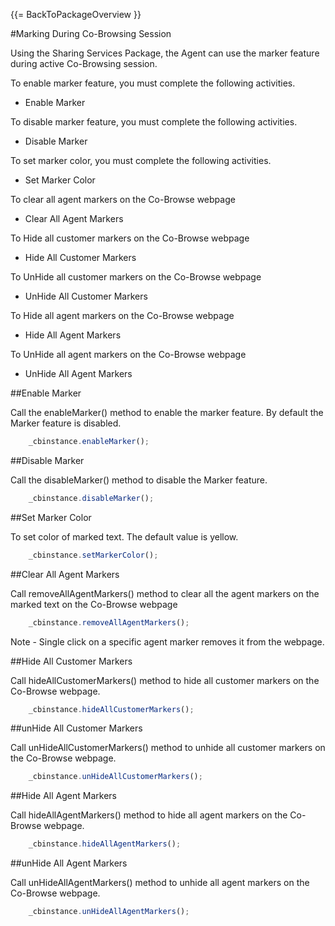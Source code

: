 {{= BackToPackageOverview }}

#Marking During Co-Browsing Session

Using the Sharing Services Package, the Agent can use the marker feature during active Co-Browsing session. 

To enable marker feature, you must complete the following activities.

* Enable Marker

To disable marker feature, you must complete the following activities.

* Disable Marker

To set marker color, you must complete the following activities.

* Set Marker Color

To clear all agent markers on the Co-Browse webpage

* Clear All Agent Markers

To Hide all customer markers on the Co-Browse webpage

* Hide All Customer Markers

To UnHide all customer markers on the Co-Browse webpage

* UnHide All Customer Markers

To Hide all agent markers on the Co-Browse webpage

* Hide All Agent Markers

To UnHide all agent markers on the Co-Browse webpage

* UnHide All Agent Markers
 

##Enable Marker

Call the enableMarker() method to enable the marker feature. By default the Marker feature is disabled.

```javascript
	_cbinstance.enableMarker();
```


##Disable Marker

Call the disableMarker() method to disable the Marker feature.

```javascript
	_cbinstance.disableMarker();
```

##Set Marker Color

To set color of marked text. The default value is yellow.

```javascript
	_cbinstance.setMarkerColor();
```

##Clear All Agent Markers

Call removeAllAgentMarkers() method to clear all the agent markers on the  marked text on the Co-Browse webpage

```javascript
	_cbinstance.removeAllAgentMarkers();
```
Note - Single click on a specific agent marker removes it from the webpage.

##Hide All Customer Markers

Call hideAllCustomerMarkers() method to hide all customer markers on the Co-Browse webpage.

```javascript	 
    _cbinstance.hideAllCustomerMarkers();
```

##unHide All Customer Markers

Call unHideAllCustomerMarkers() method to unhide all customer markers on the Co-Browse webpage.

```javascript	 
    _cbinstance.unHideAllCustomerMarkers();
```

##Hide All Agent Markers

Call hideAllAgentMarkers() method to hide all agent markers on the Co-Browse webpage.

```javascript	 
    _cbinstance.hideAllAgentMarkers();
```

##unHide All Agent Markers

Call unHideAllAgentMarkers() method to unhide all agent markers on the Co-Browse webpage.

```javascript	 
    _cbinstance.unHideAllAgentMarkers();
```